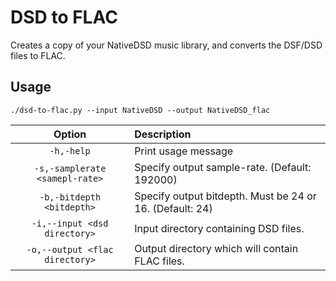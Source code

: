 # DSD to FLAC
Creates a copy of your NativeDSD music library, and converts the DSF/DSD files to FLAC.

## Usage

`./dsd-to-flac.py --input NativeDSD --output NativeDSD_flac`

| Option | Description |
|:---:|:--- |
| `-h,-help` | Print usage message |
| `-s,-samplerate <samepl-rate>` | Specify output sample-rate. (Default: 192000) |
| `-b,-bitdepth <bitdepth>` | Specify output bitdepth. Must be 24 or 16. (Default: 24) |
| `-i,--input <dsd directory>` | Input directory containing DSD files. |
| `-o,--output <flac directory>` | Output directory which will contain FLAC files. |
